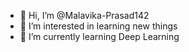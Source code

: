 - 👋 Hi, I’m @Malavika-Prasad142
- 👀 I’m interested in learning new things
- 🌱 I’m currently learning Deep Learning
  

<!---
Malavika-Prasad142/Malavika-Prasad142 is a ✨ special ✨ repository because its `README.md` (this file) appears on your GitHub profile.
You can click the Preview link to take a look at your changes.
--->
